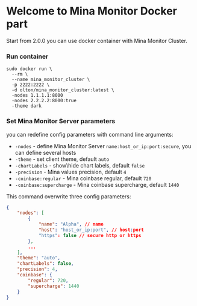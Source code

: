 # Welcome to Mina Monitor Docker part
Start from 2.0.0 you can use docker container with Mina Monitor Cluster.

### Run container
```shell
sudo docker run \ 
  --rm \ 
  --name mina_monitor_cluster \
  -p 2222:2222 \
  -d olton/mina_monitor_cluster:latest \
  -nodes 1.1.1.1:8000
  -nodes 2.2.2.2:8000:true
  -theme dark
```

### Set Mina Monitor Server parameters
you can redefine config parameters with command line arguments:
- `-nodes` - define Mina Monitor Server `name:host_or_ip:port:secure`, you can define several hosts
- `-theme` - set client theme, default `auto`
- `-chartLabels` - show\hide chart labels, default `false`
- `-precision` - Mina values precision, default `4`
- `-coinbase:regular` - Mina coinbase regular, default `720`
- `-coinbase:supercharge` - Mina coinbase supercharge, default `1440`

This command overwrite three config parameters:

```json
{
    "nodes": [
        {
            "name": "Alpha", // name
            "host": "host_or_ip:port", // host:port
            "https": false // secure http or https
        },
        ...
    ],
    "theme": "auto",
    "chartLabels": false,
    "precision": 4,
    "coinbase": {
        "regular": 720,
        "supercharge": 1440
    }
}
```
